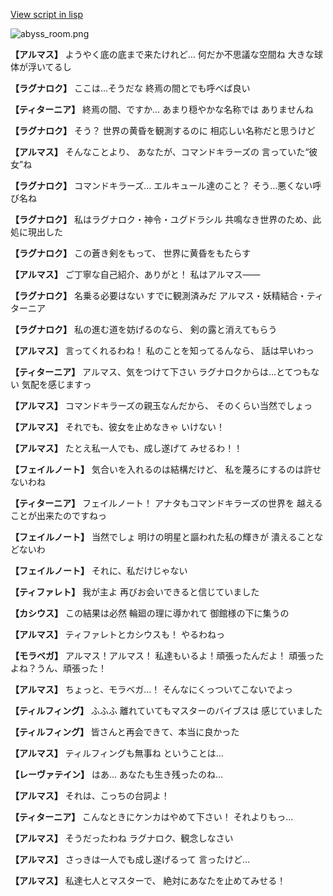 [View script in lisp](../scripts/110160110.txt)

![abyss_room.png](../images/backgrounds/abyss_room.png)

**【アルマス】**
ようやく底の底まで来たけれど…
何だか不思議な空間ね
大きな球体が浮いてるし

**【ラグナロク】**
ここは…そうだな
終焉の間とでも呼べば良い

**【ティターニア】**
終焉の間、ですか…
あまり穏やかな名称では
ありませんね

**【ラグナロク】**
そう？
世界の黄昏を観測するのに
相応しい名称だと思うけど

**【アルマス】**
そんなことより、
あなたが、コマンドキラーズの
言っていた“彼女”ね

**【ラグナロク】**
コマンドキラーズ…
エルキュール達のこと？
そう…悪くない呼び名ね

**【ラグナロク】**
私はラグナロク・神令・ユグドラシル
共鳴なき世界のため、此処に現出した

**【ラグナロク】**
この蒼き剣をもって、
世界に黄昏をもたらす

**【アルマス】**
ご丁寧な自己紹介、ありがと！
私はアルマス――

**【ラグナロク】**
名乗る必要はない
すでに観測済みだ
アルマス・妖精結合・ティターニア

**【ラグナロク】**
私の進む道を妨げるのなら、
剣の露と消えてもらう

**【アルマス】**
言ってくれるわね！
私のことを知ってるんなら、
話は早いわっ

**【ティターニア】**
アルマス、気をつけて下さい
ラグナロクからは…とてつもない
気配を感じますっ

**【アルマス】**
コマンドキラーズの親玉なんだから、
そのくらい当然でしょっ

**【アルマス】**
それでも、彼女を止めなきゃ
いけない！

**【アルマス】**
たとえ私一人でも、成し遂げて
みせるわ！！

**【フェイルノート】**
気合いを入れるのは結構だけど、
私を蔑ろにするのは許せないわね

**【ティターニア】**
フェイルノート！
アナタもコマンドキラーズの世界を
越えることが出来たのですねっ

**【フェイルノート】**
当然でしょ
明けの明星と謳われた私の輝きが
潰えることなどないわ

**【フェイルノート】**
それに、私だけじゃない

**【ティファレト】**
我が主よ
再びお会いできると信じていました

**【カシウス】**
この結果は必然
輪廻の理に導かれて
御館様の下に集うの

**【アルマス】**
ティファレトとカシウスも！
やるわねっ

**【モラベガ】**
アルマス！アルマス！
私達もいるよ！頑張ったんだよ！
頑張ったよね？うん、頑張った！

**【アルマス】**
ちょっと、モラベガ…！
そんなにくっついてこないでよっ

**【ティルフィング】**
ふふふ
離れていてもマスターのバイブスは
感じていました

**【ティルフィング】**
皆さんと再会できて、本当に良かった

**【アルマス】**
ティルフィングも無事ね
ということは…

**【レーヴァテイン】**
はあ…
あなたも生き残ったのね…

**【アルマス】**
それは、こっちの台詞よ！

**【ティターニア】**
こんなときにケンカはやめて下さい！
それよりもっ…

**【アルマス】**
そうだったわね
ラグナロク、観念しなさい

**【アルマス】**
さっきは一人でも成し遂げるって
言ったけど…

**【アルマス】**
私達七人とマスターで、
絶対にあなたを止めてみせる！